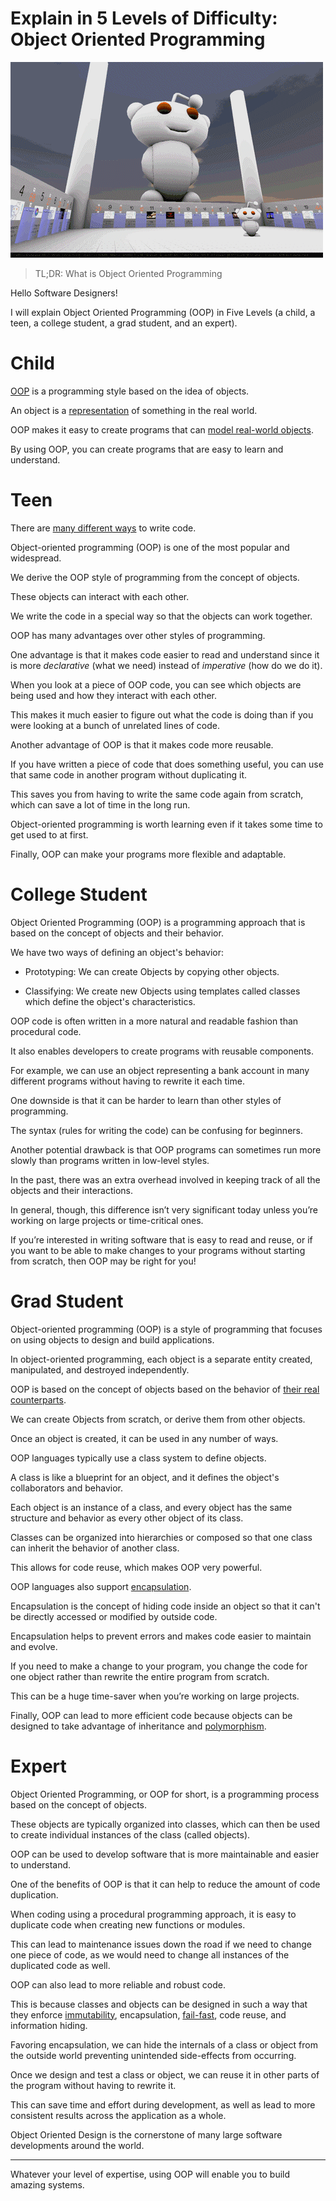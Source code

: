# Explain in 5 Levels of Difficulty: Object Oriented Programming

![Explain in 5 Levels of Difficulty: Object Oriented Programming](Azdy.gif)

> TL;DR: What is Object Oriented Programming

Hello Software Designers!

I will explain Object Oriented Programming (OOP) in Five Levels (a child, a teen, a college student, a grad student, and an expert).

# Child

[OOP](https://en.wikipedia.org/wiki/Object-oriented_programming) is a programming style based on the idea of objects.

An object is a [representation](../../Theory/The%20One%20and%20Only%20Software%20Design%20Principle/readme.md) of something in the real world.

OOP makes it easy to create programs that can [model real-world objects](../../Theory/What%20is%20(wrong%20with)%20software/readme.md). 

By using OOP, you can create programs that are easy to learn and understand.

# Teen

There are [many different ways](https://en.wikipedia.org/wiki/Programming_paradigm) to write code. 

Object-oriented programming (OOP) is one of the most popular and widespread.

We derive the OOP style of programming from the concept of objects.

These objects can interact with each other. 

We write the code in a special way so that the objects can work together.

OOP has many advantages over other styles of programming. 

One advantage is that it makes code easier to read and understand since it is more *declarative* (what we need) instead of *imperative* (how do we do it). 

When you look at a piece of OOP code, you can see which objects are being used and how they interact with each other. 

This makes it much easier to figure out what the code is doing than if you were looking at a bunch of unrelated lines of code.

Another advantage of OOP is that it makes code more reusable. 

If you have written a piece of code that does something useful, you can use that same code in another program without duplicating it. 

This saves you from having to write the same code again from scratch, which can save a lot of time in the long run.

Object-oriented programming is worth learning even if it takes some time to get used to at first. 

Finally, OOP can make your programs more flexible and adaptable. 

# College Student

Object Oriented Programming (OOP) is a programming approach that is based on the concept of objects and their behavior.

We have two ways of defining an object's behavior:

- Prototyping: We can create Objects by copying other objects.

- Classifying: We create new Objects using templates called classes which define the object's characteristics. 
 
OOP code is often written in a more natural and readable fashion than procedural code. 

It also enables developers to create programs with reusable components. 

For example, we can use an object representing a bank account in many different programs without having to rewrite it each time. 

One downside is that it can be harder to learn than other styles of programming. 

The syntax (rules for writing the code) can be confusing for beginners.

Another potential drawback is that OOP programs can sometimes run more slowly than programs written in low-level styles. 

In the past, there was an extra overhead involved in keeping track of all the objects and their interactions.

In general, though, this difference isn’t very significant today unless you’re working on large projects or time-critical ones.

If you’re interested in writing software that is easy to read and reuse, or if you want to be able to make changes to your programs without starting from scratch, then OOP may be right for you!

# Grad Student

Object-oriented programming (OOP) is a style of programming that focuses on using objects to design and build applications. 

In object-oriented programming, each object is a separate entity created, manipulated, and destroyed independently.

OOP is based on the concept of objects based on the behavior of [their real counterparts](../../Theory/The%20One%20and%20Only%20Software%20Design%20Principle/readme.md).

We can create Objects from scratch, or derive them from other objects. 

Once an object is created, it can be used in any number of ways.

OOP languages typically use a class system to define objects. 

A class is like a blueprint for an object, and it defines the object's collaborators and behavior. 

Each object is an instance of a class, and every object has the same structure and behavior as every other object of its class.

Classes can be organized into hierarchies or composed so that one class can inherit the behavior of another class. 

This allows for code reuse, which makes OOP very powerful.

OOP languages also support [encapsulation](https://en.wikipedia.org/wiki/Encapsulation_(computer_programming)).

Encapsulation is the concept of hiding code inside an object so that it can't be directly accessed or modified by outside code. 

Encapsulation helps to prevent errors and makes code easier to maintain and evolve.

If you need to make a change to your program, you change the code for one object rather than rewrite the entire program from scratch. 

This can be a huge time-saver when you’re working on large projects.

Finally, OOP can lead to more efficient code because objects can be designed to take advantage of inheritance and [polymorphism](https://en.wikipedia.org/wiki/Polymorphism_(computer_science)).

# Expert 

Object Oriented Programming, or OOP for short, is a programming process based on the concept of objects. 

These objects are typically organized into classes, which can then be used to create individual instances of the class (called objects). 

OOP can be used to develop software that is more maintainable and easier to understand.

One of the benefits of OOP is that it can help to reduce the amount of code duplication. 

When coding using a procedural programming approach, it is easy to duplicate code when creating new functions or modules. 

This can lead to maintenance issues down the road if we need to change one piece of code, as we would need to change all instances of the duplicated code as well.

OOP can also lead to more reliable and robust code. 

This is because classes and objects can be designed in such a way that they enforce [immutability](../../Theory/The%20Evil%20Power%20of%20Mutants/readme.md), encapsulation, [fail-fast](../../Theory/Fail%20Fast/readme.md), code reuse, and information hiding. 

Favoring encapsulation, we can hide the internals of a class or object from the outside world preventing unintended side-effects from occurring.
 
Once we design and test a class or object, we can reuse it in other parts of the program without having to rewrite it.

This can save time and effort during development, as well as lead to more consistent results across the application as a whole.

Object Oriented Design is the cornerstone of many large software developments around the world.

* * *

Whatever your level of expertise, using OOP will enable you to build amazing systems.